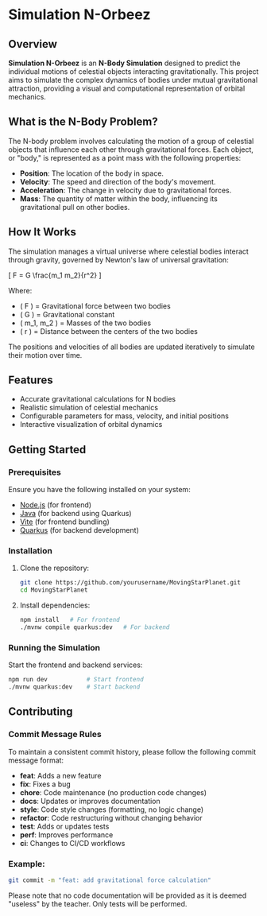 # Simulation N-Orbeez

## Overview

**Simulation N-Orbeez** is an **N-Body Simulation** designed to predict the individual motions of celestial objects interacting gravitationally. This project aims to simulate the complex dynamics of bodies under mutual gravitational attraction, providing a visual and computational representation of orbital mechanics.

## What is the N-Body Problem?

The N-body problem involves calculating the motion of a group of celestial objects that influence each other through gravitational forces. Each object, or "body," is represented as a point mass with the following properties:
- **Position**: The location of the body in space.
- **Velocity**: The speed and direction of the body's movement.
- **Acceleration**: The change in velocity due to gravitational forces.
- **Mass**: The quantity of matter within the body, influencing its gravitational pull on other bodies.

## How It Works

The simulation manages a virtual universe where celestial bodies interact through gravity, governed by Newton's law of universal gravitation:

\[
F = G \frac{m_1 m_2}{r^2}
\]

Where:
- \( F \) = Gravitational force between two bodies
- \( G \) = Gravitational constant
- \( m_1, m_2 \) = Masses of the two bodies
- \( r \) = Distance between the centers of the two bodies

The positions and velocities of all bodies are updated iteratively to simulate their motion over time.

## Features

- Accurate gravitational calculations for N bodies
- Realistic simulation of celestial mechanics
- Configurable parameters for mass, velocity, and initial positions
- Interactive visualization of orbital dynamics

## Getting Started

### Prerequisites

Ensure you have the following installed on your system:
- [Node.js](https://nodejs.org) (for frontend)
- [Java](https://www.java.com) (for backend using Quarkus)
- [Vite](https://vitejs.dev) (for frontend bundling)
- [Quarkus](https://quarkus.io) (for backend development)

### Installation

1. Clone the repository:
    ```bash
    git clone https://github.com/yourusername/MovingStarPlanet.git
    cd MovingStarPlanet
    ```

2. Install dependencies:
    ```bash
    npm install   # For frontend
    ./mvnw compile quarkus:dev   # For backend
    ```

### Running the Simulation

Start the frontend and backend services:
```bash
npm run dev           # Start frontend
./mvnw quarkus:dev    # Start backend
```


## Contributing

### Commit Message Rules

To maintain a consistent commit history, please follow the following commit message format:

- **feat**: Adds a new feature  
- **fix**: Fixes a bug  
- **chore**: Code maintenance (no production code changes)  
- **docs**: Updates or improves documentation  
- **style**: Code style changes (formatting, no logic change)  
- **refactor**: Code restructuring without changing behavior  
- **test**: Adds or updates tests  
- **perf**: Improves performance  
- **ci**: Changes to CI/CD workflows  

### Example:

```bash
git commit -m "feat: add gravitational force calculation"
```

Please note that no code documentation will be provided as it is deemed "useless" by the teacher. Only tests will be performed.
